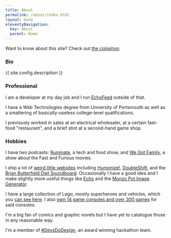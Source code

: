 ```yaml
---
title: About
permalink: /about/index.html
layout: base
eleventyNavigation:
  key: About
  parent: Home
---
```


Want to know about this site? Check out [the colophon](/about/colophon).

### Bio

{{ site.config.description }}

### Professional

I am a developer at my day job and I run [EchoFeed](https://echofeed.app) outside of that.

I have a Web Technologies degree from University of Portsmouth as well as a smattering of basically-useless college-level qualifications.

I previously worked in sales at an electrical wholesaler, at a certain fast-food "restaurant", and a brief stint at a second-hand game shop.

### Hobbies

I have two podcasts: [Ruminate](https://ruminatepodcast.com), a tech and food show, and [We Got Family](https://wegot.family), a show about the Fast and Furious movies.

I ship a lot of [weird little websites](/projects) including [Humonize!](https://hum.rknight.me/), [DoubleShift](https://doubleshift.rknight.me/), and the [Brian Butterfield Diet Soundboard](https://treatday.rknight.me/). Occasionally I have a good idea and I make slightly more useful things like [Echo](https://echo.rknight.me/) and the [Monzo Pot Image Generator](https://potimages.rknight.me/).

I have a large collection of Lego, mostly superheroes and vehicles, which you [can see here](/collections/lego). I also [own 14 game consoles and over 300 games](/collections/games) for said consoles.

I'm a big fan of comics and graphic novels but I have yet to catalogue those in any reasonable way.

I'm a member of [#DevsDoDesign](http://devsdodesign.com), an award winning hackathon team.
